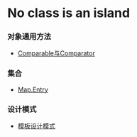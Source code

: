 # No class is an island

###  对象通用方法
- [Comparable与Comparator](https://github.com/dooonabe/no-class-is-an-island/edit/master/article/Object/Comparable&Comparator.md)

###  集合
- [Map.Entry](https://github.com/dooonabe/no-class-is-an-island/blob/master/article/Collection/Map.Entry.md)

### 设计模式
- [模板设计模式](https://github.com/dooonabe/no-class-is-an-island/blob/master/article/Design%20Patterns/method%20template.md)
